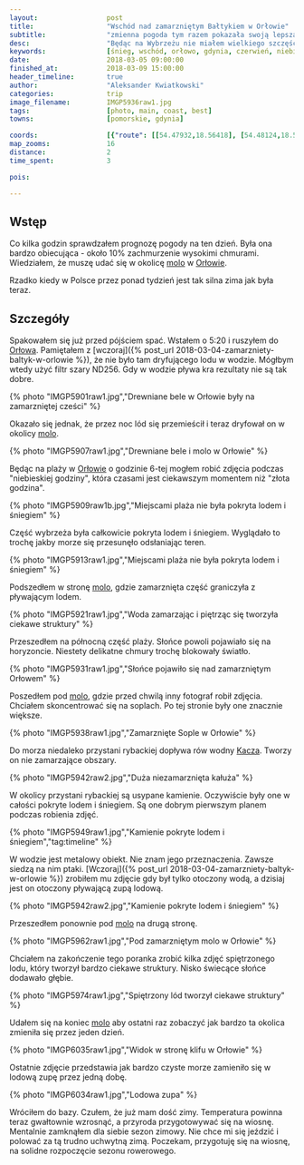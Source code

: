 ```yaml
---
layout:                 post
title:                  "Wschód nad zamarzniętym Bałtykiem w Orłowie"
subtitle:               "zmienna pogoda tym razem pokazała swoją lepszą stronę, pływający lód przykrył plażę"
desc:                   "Będąc na Wybrzeżu nie miałem wielkiego szczęścia do pogody. Wyjątkiem był ostatni gdzień, kiedy to znacząco poprawiała się pogoda. Tak było również na tym wyjeździe. Tak jak dzień wcześniej i tym razem udałem się w okolice molo w Orłowie aby robić zdjęcia. Zdjęcia śniegu o wschodzie słońca, które chciałem zrobić w górach, udało mi się zrobić na Wybrzeżu."
keywords:               [śnieg, wschód, orłowo, gdynia, czerwień, niebieska godzina, złota godzina, lód, zamarznięty bałtyk]
date:                   2018-03-05 09:00:00
finished_at:            2018-03-09 15:00:00
header_timeline:        true
author:                 "Aleksander Kwiatkowski"
categories:             trip
image_filename:         IMGP5936raw1.jpg
tags:                   [photo, main, coast, best]
towns:                  [pomorskie, gdynia]

coords:                 [{"route": [[54.47932,18.56418], [54.48124,18.56530]], "type": "hike"}]
map_zooms:              16
distance:               2
time_spent:             3

pois:

---
```


[wiki-orlowo]: https://pl.wikipedia.org/wiki/Or%C5%82owo_(Gdynia)
[wiki-orlowo-molo]: https://pl.wikipedia.org/wiki/Molo_w_Gdyni_Or%C5%82owie
[wiki-kacza-row]: https://pl.wikipedia.org/wiki/Kacza_(dop%C5%82yw_Zatoki_Gda%C5%84skiej)

## Wstęp

Co kilka godzin sprawdzałem prognozę pogody na ten dzień. Była ona bardzo
obiecująca - około 10% zachmurzenie wysokimi chmurami. Wiedziałem, że muszę
udać się w okolicę [molo][wiki-orlowo-molo] w [Orłowie][wiki-orlowo].

Rzadko kiedy w Polsce przez ponad tydzień jest tak silna zima jak była teraz.

## Szczegóły

Spakowałem się już przed pójściem spać. Wstałem o 5:20 i ruszyłem do
[Orłowa][wiki-orlowo]. Pamiętałem z
[wczoraj]({% post_url 2018-03-04-zamarzniety-baltyk-w-orlowie %}), że nie było
tam dryfującego lodu w wodzie. Mógłbym wtedy użyć filtr szary ND256. Gdy
w wodzie pływa kra rezultaty nie są tak dobre.

{% photo "IMGP5901raw1.jpg","Drewniane bele w Orłowie były na zamarzniętej cześci" %}

Okazało się jednak, że przez noc lód się przemieścił i teraz dryfował on
w okolicy [molo][wiki-orlowo-molo].

{% photo "IMGP5907raw1.jpg","Drewniane bele i molo w Orłowie" %}

Będąc na plaży w [Orłowie][wiki-orlowo] o godzinie 6-tej mogłem
robić zdjęcia podczas "niebieskiej godziny", która czasami jest ciekawszym
momentem niż "złota godzina".

{% photo "IMGP5909raw1b.jpg","Miejscami plaża nie była pokryta lodem i śniegiem" %}

Część wybrzeża była całkowicie pokryta lodem i śniegiem. Wyglądało to trochę jakby
morze się przesunęło odsłaniając teren.

{% photo "IMGP5913raw1.jpg","Miejscami plaża nie była pokryta lodem i śniegiem" %}

Podszedłem w stronę [molo][wiki-orlowo-molo], gdzie zamarznięta część graniczyła
z pływającym lodem.

{% photo "IMGP5921raw1.jpg","Woda zamarzając i piętrząc się tworzyła ciekawe struktury" %}

Przeszedłem na północną część plaży. Słońce powoli pojawiało się na horyzoncie.
Niestety delikatne chmury trochę blokowały światło.

{% photo "IMGP5931raw1.jpg","Słońce pojawiło się nad zamarzniętym Orłowem" %}

Poszedłem pod [molo][wiki-orlowo-molo], gdzie przed chwilą inny fotograf robił zdjęcia.
Chciałem skoncentrować się na soplach. Po tej stronie były one znacznie większe.

{% photo "IMGP5938raw1.jpg","Zamarznięte Sople w Orłowie" %}

Do morza niedaleko przystani rybackiej dopływa rów wodny [Kacza][wiki-kacza-row].
Tworzy on nie zamarzające obszary.

{% photo "IMGP5942raw2.jpg","Duża niezamarznięta kałuża" %}

W okolicy przystani rybackiej są usypane kamienie. Oczywiście były one
w całości pokryte lodem i śniegiem. Są one dobrym pierwszym planem
podczas robienia zdjęć.

{% photo "IMGP5949raw1.jpg","Kamienie pokryte lodem i śniegiem","tag:timeline" %}

W wodzie jest metalowy obiekt. Nie znam jego przeznaczenia. Zawsze
siedzą na nim ptaki. [Wczoraj]({% post_url 2018-03-04-zamarzniety-baltyk-w-orlowie %})
zrobiłem mu zdjęcie gdy był tylko otoczony wodą, a dzisiaj jest on otoczony
pływającą zupą lodową.

{% photo "IMGP5942raw2.jpg","Kamienie pokryte lodem i śniegiem" %}

Przeszedłem ponownie pod [molo][wiki-orlowo-molo] na drugą stronę.

{% photo "IMGP5962raw1.jpg","Pod zamarzniętym molo w Orłowie" %}

Chciałem na zakończenie tego poranka zrobić kilka zdjęć spiętrzonego
lodu, który tworzył bardzo ciekawe struktury. Nisko świecące słońce dodawało
głębie.

{% photo "IMGP5974raw1.jpg","Spiętrzony lód tworzył ciekawe struktury" %}

Udałem się na koniec [molo][wiki-orlowo-molo] aby ostatni raz zobaczyć
jak bardzo ta okolica zmieniła się przez jeden dzień.

{% photo "IMGP6035raw1.jpg","Widok w stronę klifu w Orłowie" %}

Ostatnie zdjęcie przedstawia jak bardzo czyste morze zamieniło się w
lodową zupę przez jedną dobę.

{% photo "IMGP6034raw1.jpg","Lodowa zupa" %}

Wróciłem do bazy. Czułem, że już mam dość zimy. Temperatura powinna
teraz gwałtownie wzrosnąć, a przyroda przygotowywać się na wiosnę. Mentalnie
zamknąłem dla siebie sezon zimowy. Nie chce mi się jeździć i polować za tą
trudno uchwytną zimą. Poczekam, przygotuję się na wiosnę, na
solidne rozpoczęcie sezonu rowerowego.
